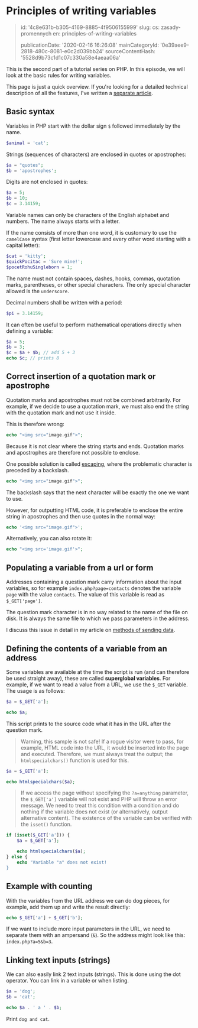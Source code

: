 Principles of writing variables
===============================

> id: '4c8e631b-b305-4169-8885-4f9506155999'
> slug:
> 	cs: zasady-promennych
> 	en: principles-of-writing-variables
> 
> publicationDate: '2020-02-16 16:26:08'
> mainCategoryId: '0e39aee9-2818-480c-8081-e0c2d039bb24'
> sourceContentHash: '5528d9b73c1d1c07c330a58e4aeaa06a'

This is the second part of a tutorial series on PHP. In this episode, we will look at the basic rules for writing variables.

This page is just a quick overview. If you're looking for a detailed technical description of all the features, I've written a <a href="/variable">separate article</a>.

Basic syntax
--------------------------

Variables in PHP start with the dollar sign `$` followed immediately by the name.

```php
$animal = 'cat';
```

Strings (sequences of characters) are enclosed in quotes or apostrophes:

```php
$a = "quotes";
$b = 'apostrophes';
```

Digits are not enclosed in quotes:

```php
$a = 5;
$b = 10;
$c = 3.14159;
```

Variable names can only be characters of the English alphabet and numbers. The name always starts with a letter.

If the name consists of more than one word, it is customary to use the `camelCase` syntax (first letter lowercase and every other word starting with a capital letter):

```php
$cat = 'kitty';
$quickPocitac = 'Sure mine!';
$pocetRohuSingleborn = 1;
```


The name must not contain spaces, dashes, hooks, commas, quotation marks, parentheses, or other special characters. The only special character allowed is the `underscore`.

Decimal numbers shall be written with a period:

```php
$pi = 3.14159;
```


It can often be useful to perform mathematical operations directly when defining a variable:

```php
$a = 5;
$b = 3;
$c = $a + $b; // add 5 + 3
echo $c; // prints 8
```


Correct insertion of a quotation mark or apostrophe
--------------------------

Quotation marks and apostrophes must not be combined arbitrarily. For example, if we decide to use a quotation mark, we must also end the string with the quotation mark and not use it inside.

This is therefore wrong:

```php
echo "<img src="image.gif">";
```


Because it is not clear where the string starts and ends. Quotation marks and apostrophes are therefore not possible to enclose.

One possible solution is called <a href="/escapovani">escaping</a>, where the problematic character is preceded by a backslash.

```php
echo "<img src="image.gif">";
```


The backslash says that the next character will be exactly the one we want to use.

However, for outputting HTML code, it is preferable to enclose the entire string in apostrophes and then use quotes in the normal way:

```php
echo '<img src="image.gif">';
```


Alternatively, you can also rotate it:

```php
echo "<img src='image.gif'>";
```


Populating a variable from a url or form
--------------------------

Addresses containing a question mark carry information about the input variables, so for example `index.php?page=contacts` denotes the variable `page` with the value `contacts`. The value of this variable is read as `$_GET['page']`.

The question mark character is in no way related to the name of the file on disk. It is always the same file to which we pass parameters in the address.

I discuss this issue in detail in my article on <a href="/methods-odesilani-dat">methods of sending data</a>.

Defining the contents of a variable from an address
--------------------------

Some variables are available at the time the script is run (and can therefore be used straight away), these are called **superglobal variables**. For example, if we want to read a value from a URL, we use the `$_GET` variable.
The usage is as follows:

```php
$a = $_GET['a'];

echo $a;
```


This script prints to the source code what it has in the URL after the question mark.

> Warning, this sample is not safe! If a rogue visitor were to pass, for example, HTML code into the URL, it would be inserted into the page and executed. Therefore, we must always treat the output; the `htmlspecialchars()` function is used for this.

```php
$a = $_GET['a'];

echo htmlspecialchars($a);
```


> If we access the page without specifying the `?a=anything` parameter, the `$_GET['a']` variable will not exist and PHP will throw an error message. We need to treat this condition with a condition and do nothing if the variable does not exist (or alternatively, output alternative content). The existence of the variable can be verified with the `isset()` function.

```php
if (isset($_GET['a'])) {
    $a = $_GET['a'];

    echo htmlspecialchars($a);
} else {
    echo 'Variable "a" does not exist!
}
```


Example with counting
--------------------------

With the variables from the URL address we can do dog pieces, for example, add them up and write the result directly:

```php
echo $_GET['a'] + $_GET['b'];
```


If we want to include more input parameters in the URL, we need to separate them with an ampersand (`&`). So the address might look like this: `index.php?a=5&b=3`.

Linking text inputs (strings)
--------------------------

We can also easily link 2 text inputs (strings). This is done using the dot operator. You can link in a variable or when listing.

```php
$a = 'dog';
$b = 'cat';

echo $a . ' a ' . $b;
```


Print `dog and cat`.

